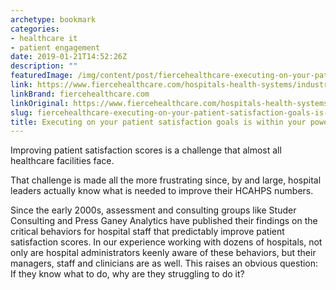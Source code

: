 ```yaml
---
archetype: bookmark
categories:
- healthcare it
- patient engagement
date: 2019-01-21T14:52:26Z
description: ""
featuredImage: /img/content/post/fiercehealthcare-executing-on-your-patient-satisfaction-goals-is-within-your-power.png
link: https://www.fiercehealthcare.com/hospitals-health-systems/industry-voices-executing-your-patient-satisfaction-goals-within-your
linkBrand: fiercehealthcare.com
linkOriginal: https://www.fiercehealthcare.com/hospitals-health-systems/industry-voices-executing-your-patient-satisfaction-goals-within-your
slug: fiercehealthcare-executing-on-your-patient-satisfaction-goals-is-within-your-power
title: Executing on your patient satisfaction goals is within your power
---
```

Improving patient satisfaction scores is a challenge that almost all healthcare facilities face.


That challenge is made all the more frustrating since, by and large, hospital leaders actually know what is needed to improve their HCAHPS numbers.

Since the early 2000s, assessment and consulting groups like Studer Consulting and Press Ganey Analytics have published their findings on the critical behaviors for hospital staff that predictably improve patient satisfaction scores. In our experience working with dozens of hospitals, not only are hospital administrators keenly aware of these behaviors, but their managers, staff and clinicians are as well. This raises an obvious question: If they know what to do, why are they struggling to do it?

